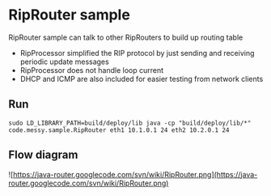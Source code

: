 # RipRouter sample #
RipRouter sample can talk to other RipRouters to build up routing table
  * RipProcessor simplified the RIP protocol by just sending and receiving periodic update messages
  * RipProcessor does not handle loop current
  * DHCP and ICMP are also included for easier testing from network clients

## Run ##
```
sudo LD_LIBRARY_PATH=build/deploy/lib java -cp "build/deploy/lib/*" code.messy.sample.RipRouter eth1 10.1.0.1 24 eth2 10.2.0.1 24
```

## Flow diagram ##
![https://java-router.googlecode.com/svn/wiki/RipRouter.png](https://java-router.googlecode.com/svn/wiki/RipRouter.png)